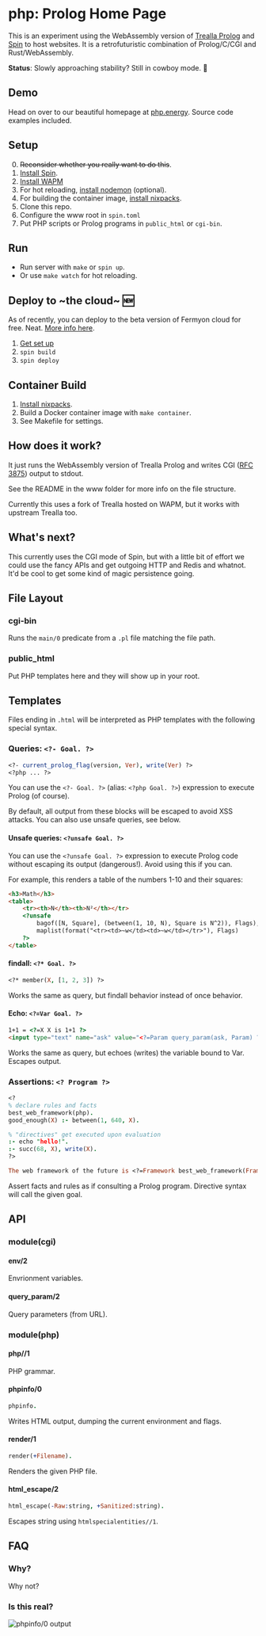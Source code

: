 # php: Prolog Home Page

This is an experiment using the WebAssembly version of [Trealla Prolog](https://github.com/trealla-prolog/trealla) and [Spin](https://spin.fermyon.dev/) to host websites.
It is a retrofuturistic combination of Prolog/C/CGI and Rust/WebAssembly.

**Status**: Slowly approaching stability? Still in cowboy mode. 🤠

## Demo

Head on over to our beautiful homepage at [php.energy](https://php.energy/). Source code examples included.

## Setup

0. ~~Reconsider whether you really want to do this~~.
1. [Install Spin](https://spin.fermyon.dev/quickstart/).
2. [Install WAPM](https://docs.wasmer.io/ecosystem/wasmer/getting-started)
3. For hot reloading, [install nodemon](https://www.npmjs.com/package/nodemon) (optional).
4. For building the container image, [install nixpacks](https://nixpacks.com/docs/getting-started).
5. Clone this repo.
6. Configure the www root in `spin.toml`
7. Put PHP scripts or Prolog programs in `public_html` or `cgi-bin`.

## Run

- Run server with `make` or `spin up`.
- Or use `make watch` for hot reloading.

## Deploy to \~the cloud\~ 🆕

As of recently, you can deploy to the beta version of Fermyon cloud for free. Neat. [More info here](https://www.fermyon.com/blog/introducing-fermyon-cloud).

1. [Get set up](https://developer.fermyon.com/cloud/deploy)
2. `spin build`
3. `spin deploy`

## Container Build

1. [Install nixpacks](https://nixpacks.com/docs/getting-started).
2. Build a Docker container image with `make container`.
3. See Makefile for settings.

## How does it work?

It just runs the WebAssembly version of Trealla Prolog and writes CGI ([RFC 3875](https://datatracker.ietf.org/doc/html/rfc3875)) output to stdout.

See the README in the www folder for more info on the file structure.

Currently this uses a fork of Trealla hosted on WAPM, but it works with upstream Trealla too.

## What's next?

This currently uses the CGI mode of Spin, but with a little bit of effort we could use the fancy APIs and get outgoing HTTP and Redis and whatnot.
It'd be cool to get some kind of magic persistence going.

## File Layout

### cgi-bin

Runs the `main/0` predicate from a `.pl` file matching the file path.

### public_html

Put PHP templates here and they will show up in your root.

## Templates

Files ending in `.html` will be interpreted as PHP templates with the following special syntax.

### Queries: `<?- Goal. ?>`
```prolog
<?- current_prolog_flag(version, Ver), write(Ver) ?>
<?php ... ?>
```

You can use the `<?- Goal. ?>` (alias: `<?php Goal. ?>`) expression to execute Prolog (of course). 

By default, all output from these blocks will be escaped to avoid XSS attacks. You can also use unsafe queries, see below.

#### Unsafe queries: `<?unsafe Goal. ?>`

You can use the `<?unsafe Goal. ?>` expression to execute Prolog code without escaping its output (dangerous!).
Avoid using this if you can.

For example, this renders a table of the numbers 1-10 and their squares:

```html
<h3>Math</h3>
<table>
	<tr><th>N</th><th>N²</th></tr>
	<?unsafe
		bagof([N, Square], (between(1, 10, N), Square is N^2)), Flags),
		maplist(format("<tr><td>~w</td><td>~w</td></tr>"), Flags)
	?>
</table>
```

#### findall: `<?* Goal. ?>`
```prolog
<?* member(X, [1, 2, 3]) ?>
```
Works the same as query, but findall behavior instead of once behavior.

#### Echo: `<?=Var Goal. ?>`
```html
1+1 = <?=X X is 1+1 ?>
<input type="text" name="ask" value="<?=Param query_param(ask, Param) ?>">
```

Works the same as query, but echoes (writes) the variable bound to Var. Escapes output.

### Assertions: `<? Program ?>`
```prolog
<?
% declare rules and facts
best_web_framework(php).
good_enough(X) :- between(1, 640, X).

% "directives" get executed upon evaluation
:- echo "hello!".
:- succ(68, X), write(X).
?>

The web framework of the future is <?=Framework best_web_framework(Framework). ?>
```

Assert facts and rules as if consulting a Prolog program. Directive syntax will call the given goal.

## API

### module(cgi)

#### env/2

Envrionment variables.

#### query_param/2

Query parameters (from URL).

### module(php)

#### php//1

PHP grammar.

#### phpinfo/0
```prolog
phpinfo.
```

Writes HTML output, dumping the current environment and flags.

#### render/1
```prolog
render(+Filename).
```

Renders the given PHP file.

#### html_escape/2
```prolog
html_escape(-Raw:string, +Sanitized:string).
```

Escapes string using `htmlspecialentities//1`.

## FAQ

### Why?

Why not?

### Is this real?

![phpinfo/0 output](https://user-images.githubusercontent.com/131059/184548289-46cca2e2-8bfe-4684-b96a-8f4311f03a4a.png)
